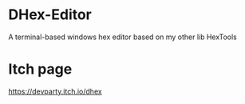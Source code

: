 # DHex-Editor
A terminal-based windows hex editor based on my other lib HexTools
# Itch page
https://devparty.itch.io/dhex
